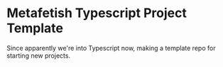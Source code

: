 # Metafetish Typescript Project Template 

Since apparently we're into Typescript now, making a template repo for
starting new projects.
